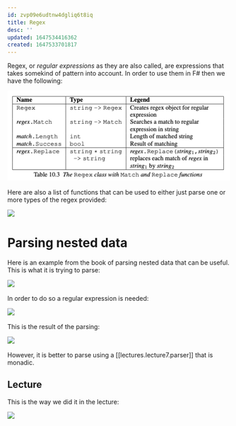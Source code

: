 ```yaml
---
id: zvp09e6udtnw4dgliq6t8iq
title: Regex
desc: ''
updated: 1647534416362
created: 1647533701817
---
```

Regex, or *regular expressions* as they are also called, are expressions that takes somekind of pattern into account. 
In order to use them in F# then we have the following:

![](./assets/images/2022-03-17-17-16-31.png)

Here are also a list of functions that can be used to either just parse one or more types of the regex provided:

![](/assets/images/2022-03-17-17-19-57.png)


# Parsing nested data
Here is an example from the book of parsing nested data that can be useful. This is what it is trying to parse:

![](/assets/images/2022-03-17-17-23-49.png)

In order to do so a regular expression is needed:

![](/assets/images/2022-03-17-17-24-24.png)

This is the result of the parsing:

![](/assets/images/2022-03-17-17-24-45.png)

However, it is better to parse using a [[lectures.lecture7.parser]] that is monadic. 

## Lecture
This is the way we did it in the lecture:

![](/assets/images/2022-03-23-08-27-13.png)